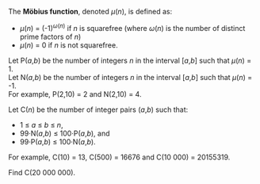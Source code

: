 <p>
The <b>Möbius function</b>, denoted <var>μ</var>(<var>n</var>), is defined as:
</p><ul><li><var>μ</var>(<var>n</var>) = (-1)<sup><var>ω</var>(<var>n</var>)</sup> if <var>n</var> is squarefree (where <var>ω</var>(<var>n</var>) is the number of distinct prime factors of <var>n</var>)</li>
<li><var>μ</var>(<var>n</var>) = 0 if <var>n</var> is not squarefree.</li>
</ul><p>
Let P(<var>a</var>,<var>b</var>) be the number of integers <var>n</var> in the interval [<var>a</var>,<var>b</var>] such that <var>μ</var>(<var>n</var>) = 1.<br />
Let N(<var>a</var>,<var>b</var>) be the number of integers <var>n</var> in the interval [<var>a</var>,<var>b</var>] such that <var>μ</var>(<var>n</var>) = -1.<br />
For example, P(2,10) = 2 and N(2,10) = 4.
</p>

<p>
Let C(<var>n</var>) be the number of integer pairs (<var>a</var>,<var>b</var>) such that:
</p><ul><li> 1 ≤ <var>a</var> ≤ <var>b</var> ≤ <var>n</var>,</li>
<li> 99·N(<var>a</var>,<var>b</var>) ≤ 100·P(<var>a</var>,<var>b</var>), and</li>
<li> 99·P(<var>a</var>,<var>b</var>) ≤ 100·N(<var>a</var>,<var>b</var>).</li>
</ul><p>
For example, C(10) = 13, C(500) = 16676 and C(10 000) = 20155319.
</p>

<p>
Find C(20 000 000).
</p>

